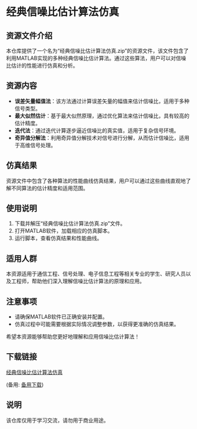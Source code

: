 # 经典信噪比估计算法仿真

## 资源文件介绍

本仓库提供了一个名为“经典信噪比估计算法仿真.zip”的资源文件，该文件包含了利用MATLAB实现的多种经典信噪比估计算法。通过这些算法，用户可以对信噪比估计的性能进行仿真和分析。

## 资源内容

- **误差矢量幅值法**：该方法通过计算误差矢量的幅值来估计信噪比，适用于多种信号类型。
- **最大似然估计**：基于最大似然原理，通过优化算法来估计信噪比，具有较高的估计精度。
- **迭代法**：通过迭代计算逐步逼近信噪比的真实值，适用于复杂信号环境。
- **奇异值分解法**：利用奇异值分解技术对信号进行分解，从而估计信噪比，适用于高维信号处理。

## 仿真结果

资源文件中包含了各种算法的性能曲线仿真结果，用户可以通过这些曲线直观地了解不同算法的估计精度和适用范围。

## 使用说明

1. 下载并解压“经典信噪比估计算法仿真.zip”文件。
2. 打开MATLAB软件，加载相应的仿真脚本。
3. 运行脚本，查看仿真结果和性能曲线。

## 适用人群

本资源适用于通信工程、信号处理、电子信息工程等相关专业的学生、研究人员以及工程师，帮助他们深入理解信噪比估计算法的原理和应用。

## 注意事项

- 请确保MATLAB软件已正确安装并配置。
- 仿真过程中可能需要根据实际情况调整参数，以获得更准确的仿真结果。

希望本资源能够帮助您更好地理解和应用信噪比估计算法！

## 下载链接
[经典信噪比估计算法仿真](https://pan.quark.cn/s/1e2f6d6c9e2f) 

(备用: [备用下载](https://pan.baidu.com/s/1hbk72CclEKStKiv3SRPKmA?pwd=1234))

## 说明

该仓库仅用于学习交流，请勿用于商业用途。
